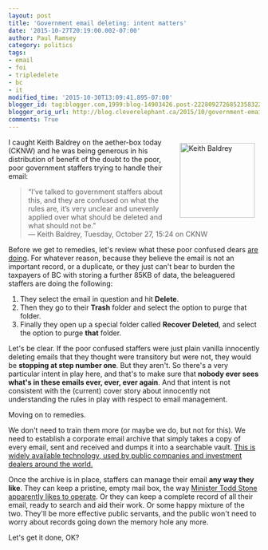 ```yaml
---
layout: post
title: 'Government email deleting: intent matters'
date: '2015-10-27T20:19:00.002-07:00'
author: Paul Ramsey
category: politics
tags:
- email
- foi
- tripledelete
- bc
- it
modified_time: '2015-10-30T13:09:41.895-07:00'
blogger_id: tag:blogger.com,1999:blog-14903426.post-2228092726852358322
blogger_orig_url: http://blog.cleverelephant.ca/2015/10/government-email-deleting-intent-matters.html
comments: True
---
```


<img src="https://pbs.twimg.com/profile_images/1195985377/Baldrey_twitter_photo_400x400.jpg" style="float:right; width:150px;padding:10px;" alt="Keith Baldrey" /> I caught Keith Baldrey on the aether-box today (CKNW) and he was being generous in his distribution of benefit of the doubt to the poor, poor government staffers trying to handle their email:
    
> “I’ve talked to government staffers about this, and they are confused on what the rules are, it’s very unclear and unevenly applied over what should be deleted and what should not be.”<br/>&mdash; Keith Baldrey, Tuesday, October 27, 15:24 on CKNW

<more/>

Before we get to remedies, let's review what these poor confused dears [are doing](https://www.oipc.bc.ca/investigation-reports/1874). For whatever reason, because they believe the email is not an important record, or a duplicate, or they just can't bear to burden the taxpayers of BC with storing a further 85KB of data, the beleaguered staffers are doing the following:

1. They select the email in question and hit **Delete**.
2. Then they go to their **Trash** folder and select the option to purge that folder.
3. Finally they open up a special folder called **Recover Deleted**, and select the option to purge **that** folder.

Let's be clear. If the poor confused staffers were just plain vanilla innocently deleting emails that they thought were transitory but were not, they would be **stopping at step number one**. But they aren't. So there's a very particular intent in play here, and that's to make sure that **nobody ever sees what's in these emails ever, ever, ever again**. And that intent is not consistent with the (current) cover story about innocently not understanding the rules in play with respect to email management.

Moving on to remedies.

We don't need to train them more (or maybe we do, but not for this). We need to establish a corporate email archive that simply takes a copy of every email, sent and received and dumps it into a searchable vault. [This is widely available technology, used by public companies and investment dealers around the world.](/2015/10/if-i-hear-words-triple-delete-one-more.html)

Once the archive is in place, staffers can manage their email **any way they like**. They can keep a pristine, empty mail box, the way [Minister Todd Stone apparently likes to operate](http://www.cbc.ca/news/canada/british-columbia/highway-tears-emails-triple-deleted-1.3284985). Or they can keep a complete record of all their email, ready to search and aid their work. Or some happy mixture of the two. They'll be more effective public servants, and the public won't need to worry about records going down the memory hole any more.

Let's get it done, OK?
